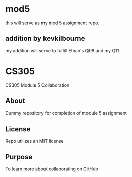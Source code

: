 
# mod5
this will serve as my mod 5 assignment repo.

## addition by kevkilbourne
my addition will serve to fulfill Ethan's Q08 and my Q11

# CS305
CS305 Module 5 Collaboration
## About
Dummy repository for completion of module 5 assignment
## License
Repo utilizes an MIT license
## Purpose
To learn more about collaborating on GitHub

